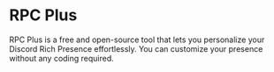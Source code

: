 # RPC Plus

RPC Plus is a free and open-source tool that lets you personalize your Discord Rich Presence effortlessly. You can customize your presence without any coding required.
